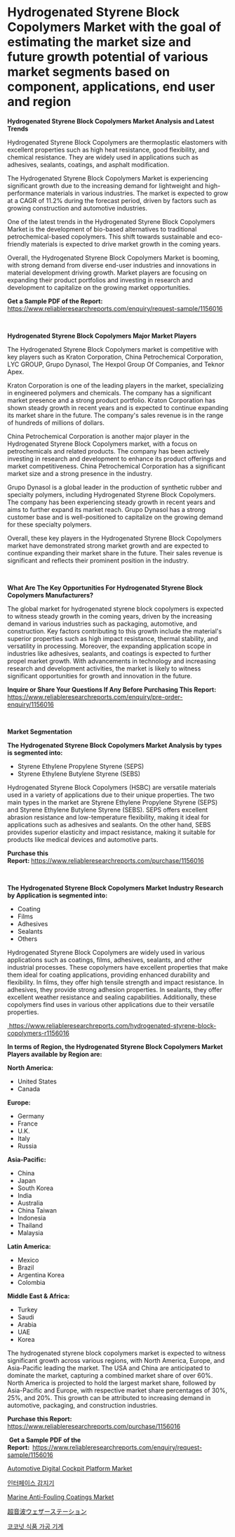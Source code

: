<p><h1>Hydrogenated Styrene Block Copolymers Market with the goal of estimating the market size and future growth potential of various market segments based on component, applications, end user and region</h1></p><p><strong>Hydrogenated Styrene Block Copolymers Market Analysis and Latest Trends</strong></p>
<p><p>Hydrogenated Styrene Block Copolymers are thermoplastic elastomers with excellent properties such as high heat resistance, good flexibility, and chemical resistance. They are widely used in applications such as adhesives, sealants, coatings, and asphalt modification.</p><p>The Hydrogenated Styrene Block Copolymers Market is experiencing significant growth due to the increasing demand for lightweight and high-performance materials in various industries. The market is expected to grow at a CAGR of 11.2% during the forecast period, driven by factors such as growing construction and automotive industries.</p><p>One of the latest trends in the Hydrogenated Styrene Block Copolymers Market is the development of bio-based alternatives to traditional petrochemical-based copolymers. This shift towards sustainable and eco-friendly materials is expected to drive market growth in the coming years.</p><p>Overall, the Hydrogenated Styrene Block Copolymers Market is booming, with strong demand from diverse end-user industries and innovations in material development driving growth. Market players are focusing on expanding their product portfolios and investing in research and development to capitalize on the growing market opportunities.</p></p>
<p><strong>Get a Sample PDF of the Report:&nbsp;</strong> <a href="https://www.reliableresearchreports.com/enquiry/request-sample/1156016">https://www.reliableresearchreports.com/enquiry/request-sample/1156016</a></p>
<p>&nbsp;</p>
<p><strong>Hydrogenated Styrene Block Copolymers Major Market Players</strong></p>
<p><p>The Hydrogenated Styrene Block Copolymers market is competitive with key players such as Kraton Corporation, China Petrochemical Corporation, LYC GROUP, Grupo Dynasol, The Hexpol Group Of Companies, and Teknor Apex. </p><p>Kraton Corporation is one of the leading players in the market, specializing in engineered polymers and chemicals. The company has a significant market presence and a strong product portfolio. Kraton Corporation has shown steady growth in recent years and is expected to continue expanding its market share in the future. The company's sales revenue is in the range of hundreds of millions of dollars.</p><p>China Petrochemical Corporation is another major player in the Hydrogenated Styrene Block Copolymers market, with a focus on petrochemicals and related products. The company has been actively investing in research and development to enhance its product offerings and market competitiveness. China Petrochemical Corporation has a significant market size and a strong presence in the industry.</p><p>Grupo Dynasol is a global leader in the production of synthetic rubber and specialty polymers, including Hydrogenated Styrene Block Copolymers. The company has been experiencing steady growth in recent years and aims to further expand its market reach. Grupo Dynasol has a strong customer base and is well-positioned to capitalize on the growing demand for these specialty polymers.</p><p>Overall, these key players in the Hydrogenated Styrene Block Copolymers market have demonstrated strong market growth and are expected to continue expanding their market share in the future. Their sales revenue is significant and reflects their prominent position in the industry.</p></p>
<p>&nbsp;</p>
<p><strong>What Are The Key Opportunities For Hydrogenated Styrene Block Copolymers Manufacturers?</strong></p>
<p><p>The global market for hydrogenated styrene block copolymers is expected to witness steady growth in the coming years, driven by the increasing demand in various industries such as packaging, automotive, and construction. Key factors contributing to this growth include the material's superior properties such as high impact resistance, thermal stability, and versatility in processing. Moreover, the expanding application scope in industries like adhesives, sealants, and coatings is expected to further propel market growth. With advancements in technology and increasing research and development activities, the market is likely to witness significant opportunities for growth and innovation in the future.</p></p>
<p><strong>Inquire or Share Your Questions If Any Before Purchasing This Report:</strong> <a href="https://www.reliableresearchreports.com/enquiry/pre-order-enquiry/1156016">https://www.reliableresearchreports.com/enquiry/pre-order-enquiry/1156016</a></p>
<p>&nbsp;</p>
<p><strong>Market Segmentation</strong></p>
<p><strong>The Hydrogenated Styrene Block Copolymers Market Analysis by types is segmented into:</strong></p>
<p><ul><li>Styrene Ethylene Propylene Styrene (SEPS)</li><li>Styrene Ethylene Butylene Styrene (SEBS)</li></ul></p>
<p><p>Hydrogenated Styrene Block Copolymers (HSBC) are versatile materials used in a variety of applications due to their unique properties. The two main types in the market are Styrene Ethylene Propylene Styrene (SEPS) and Styrene Ethylene Butylene Styrene (SEBS). SEPS offers excellent abrasion resistance and low-temperature flexibility, making it ideal for applications such as adhesives and sealants. On the other hand, SEBS provides superior elasticity and impact resistance, making it suitable for products like medical devices and automotive parts.</p></p>
<p><strong>Purchase this Report:&nbsp;</strong><a href="https://www.reliableresearchreports.com/purchase/1156016">https://www.reliableresearchreports.com/purchase/1156016</a></p>
<p>&nbsp;</p>
<p><strong>The Hydrogenated Styrene Block Copolymers Market Industry Research by Application is segmented into:</strong></p>
<p><ul><li>Coating</li><li>Films</li><li>Adhesives</li><li>Sealants</li><li>Others</li></ul></p>
<p><p>Hydrogenated Styrene Block Copolymers are widely used in various applications such as coatings, films, adhesives, sealants, and other industrial processes. These copolymers have excellent properties that make them ideal for coating applications, providing enhanced durability and flexibility. In films, they offer high tensile strength and impact resistance. In adhesives, they provide strong adhesion properties. In sealants, they offer excellent weather resistance and sealing capabilities. Additionally, these copolymers find uses in various other applications due to their versatile properties.</p></p>
<p><a href="https://www.reliableresearchreports.com/hydrogenated-styrene-block-copolymers-r1156016">&nbsp;https://www.reliableresearchreports.com/hydrogenated-styrene-block-copolymers-r1156016</a></p>
<p><strong>In terms of Region, the Hydrogenated Styrene Block Copolymers Market Players available by Region are:</strong></p>
<p>
    <p> <strong> North America: </strong>
        <ul>
            <li>United States</li>
            <li>Canada</li>
        </ul>
        </p> 
    <p> <strong> Europe: </strong>
        <ul>
            <li>Germany</li>
            <li>France</li>
            <li>U.K.</li>
            <li>Italy</li>
            <li>Russia</li>
        </ul>
        </p> 
    <p> <strong> Asia-Pacific: </strong>
        <ul>
            <li>China</li>
            <li>Japan</li>
            <li>South Korea</li>
            <li>India</li>
            <li>Australia</li>
            <li>China Taiwan</li>
            <li>Indonesia</li>
            <li>Thailand</li>
            <li>Malaysia</li>
        </ul>
        </p> 
    <p> <strong> Latin America: </strong>
        <ul>
            <li>Mexico</li>
            <li>Brazil</li>
            <li>Argentina Korea</li>
            <li>Colombia</li>
        </ul>
        </p> 
    <p> <strong> Middle East & Africa: </strong>
        <ul>
            <li>Turkey</li>
            <li>Saudi</li>
            <li>Arabia</li>
            <li>UAE</li>
            <li>Korea</li>
        </ul>
    </p>
    </p>
<p><p>The hydrogenated styrene block copolymers market is expected to witness significant growth across various regions, with North America, Europe, and Asia-Pacific leading the market. The USA and China are anticipated to dominate the market, capturing a combined market share of over 60%. North America is projected to hold the largest market share, followed by Asia-Pacific and Europe, with respective market share percentages of 30%, 25%, and 20%. This growth can be attributed to increasing demand in automotive, packaging, and construction industries.</p></p>
<p><strong>Purchase this Report: </strong><a href="https://www.reliableresearchreports.com/purchase/1156016">https://www.reliableresearchreports.com/purchase/1156016</a></p>
<p>&nbsp;<strong>Get a Sample PDF of the Report:&nbsp;&nbsp;</strong><a href="https://www.reliableresearchreports.com/enquiry/request-sample/1156016">https://www.reliableresearchreports.com/enquiry/request-sample/1156016</a></p>
<p><strong></strong></p>
<p><p><a href="https://github.com/NorbertYates/Market-Research-Report-List-5/blob/main/automotive-digital-cockpit-platform-market.md">Automotive Digital Cockpit Platform Market</a></p><p><a href="https://medium.com/@christianlarkinus/%EC%9D%B8%ED%84%B0%ED%8E%98%EC%9D%B4%EC%8A%A4-%EA%B0%90%EC%A7%80%EA%B8%B0-%EC%8B%9C%EC%9E%A5-%EC%A1%B0%EC%82%AC-%EB%B3%B4%EA%B3%A0%EC%84%9C-%EA%B7%B8-%EC%97%AD%EC%82%AC-%EB%B0%8F-2024%EB%85%84%EB%B6%80%ED%84%B0-2031%EB%85%84%EA%B9%8C%EC%A7%80%EC%9D%98-%EC%98%88%EC%B8%A1-b27ec47232b0">인터페이스 감지기</a></p><p><a href="https://www.linkedin.com/pulse/marine-anti-fouling-coatings-market-share-amp-analysis-growth-4g9le">Marine Anti-Fouling Coatings Market</a></p><p><a href="https://medium.com/@elishelacruz56456/%E8%B6%85%E9%9F%B3%E6%B3%A2%E6%B0%97%E8%B1%A1%E5%8F%B0%E5%B8%82%E5%A0%B4%E8%A6%8F%E6%A8%A1%E3%81%AF-%E3%82%B0%E3%83%AD%E3%83%BC%E3%83%90%E3%83%AB%E7%94%A3%E6%A5%AD%E3%81%AB%E3%81%8A%E3%81%91%E3%82%8B%E6%9C%80%E9%81%A9%E3%81%AA%E3%83%9E%E3%83%BC%E3%82%B1%E3%83%86%E3%82%A3%E3%83%B3%E3%82%B0%E3%83%81%E3%83%A3%E3%83%8D%E3%83%AB%E3%82%92%E6%98%8E%E3%82%89%E3%81%8B%E3%81%AB%E3%81%97%E3%81%BE%E3%81%99-cc8c56ec5935">超音波ウェザーステーション</a></p><p><a href="https://medium.com/@fredajerde/%EC%BD%94%EC%BD%94%EB%84%9B-%EC%8B%9D%ED%92%88-%EA%B0%80%EA%B3%B5-%EA%B8%B0%EA%B3%84-%EC%8B%9C%EC%9E%A5-%EC%A0%90%EC%9C%A0%EC%9C%A8-%EB%B3%80%ED%99%94-%EB%B0%8F-%EC%8B%9C%EC%9E%A5-%EC%84%B1%EC%9E%A5-%EB%8F%99%ED%96%A5-2024-2031%EB%85%84-21b3db15e7f5">코코넛 식품 가공 기계</a></p></p>